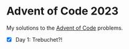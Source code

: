 # Advent of Code 2023
My solutions to the [Advent of Code](https://adventofcode.com/) problems.

- [x] Day 1: Trebuchet?!